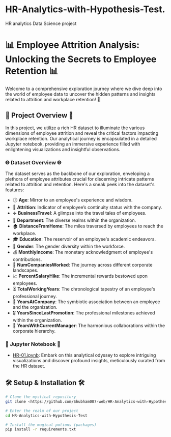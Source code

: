# HR-Analytics-with-Hypothesis-Test.
HR analytics Data Science project
# 📊 Employee Attrition Analysis: Unlocking the Secrets to Employee Retention 📊

Welcome to a comprehensive exploration journey where we dive deep into the world of employee data to uncover the hidden patterns and insights related to attrition and workplace retention! 🌟

## 🚀 Project Overview 🚀
In this project, we utilize a rich HR dataset to illuminate the various dimensions of employee attrition and reveal the critical factors impacting workplace retention. Our analytical journey is encapsulated in a detailed Jupyter notebook, providing an immersive experience filled with enlightening visualizations and insightful observations.

### 🌐 Dataset Overview 🌐
The dataset serves as the backbone of our exploration, enveloping a plethora of employee attributes crucial for discerning intricate patterns related to attrition and retention. Here's a sneak peek into the dataset's features:
- 🕒 **Age**: Mirror to an employee's experience and wisdom.
- 🏁 **Attrition**: Indicator of employee’s continuity status with the company.
- ✈️ **BusinessTravel**: A glimpse into the travel tales of employees.
- 🏢 **Department**: The diverse realms within the organization.
- 🏠 **DistanceFromHome**: The miles traversed by employees to reach the workplace.
- 🎓 **Education**: The reservoir of an employee's academic endeavors.
- 🚻 **Gender**: The gender diversity within the workforce.
- 💰 **MonthlyIncome**: The monetary acknowledgment of employee's contributions.
- 🔄 **NumCompaniesWorked**: The journey across different corporate landscapes.
- 📈 **PercentSalaryHike**: The incremental rewards bestowed upon employees.
- ⏳ **TotalWorkingYears**: The chronological tapestry of an employee's professional journey.
- 📆 **YearsAtCompany**: The symbiotic association between an employee and the organization.
- 🎖️ **YearsSinceLastPromotion**: The professional milestones achieved within the organization.
- 👥 **YearsWithCurrentManager**: The harmonious collaborations within the corporate hierarchy.

### 📓 Jupyter Notebook 📓
- [HR-01.ipynb](https://github.com/Shubham007-web/HR-Analytics-with-Hypothesis-Test./blob/main/HR-01.ipynb): Embark on this analytical odyssey to explore intriguing visualizations and discover profound insights, meticulously curated from the HR dataset.

## 🛠️ Setup & Installation 🛠️
```sh
# Clone the mystical repository
git clone <https://github.com/Shubham007-web/HR-Analytics-with-Hypothesis-Test..git>

# Enter the realm of our project
cd HR-Analytics-with-Hypothesis-Test

# Install the magical potions (packages)
pip install -r requirements.txt


